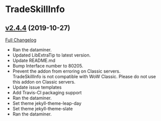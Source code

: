# TradeSkillInfo

## [v2.4.4](https://github.com/Ravendwyr/TradeSkillInfo/tree/v2.4.4) (2019-10-27)
[Full Changelog](https://github.com/Ravendwyr/TradeSkillInfo/compare/v2.4.3...v2.4.4)

- Ran the dataminer.  
- Updated LibExtraTip to latest version.  
- Update README.md  
- Bump Interface number to 80205.  
- Prevent the addon from erroring on Classic servers.  
    TradeSkillInfo is not compatible with WoW Classic. Please do not use this addon on Classic servers.  
- Update issue templates  
- Add Travis-CI packaging support  
- Ran the dataminer.  
- Set theme jekyll-theme-leap-day  
- Set theme jekyll-theme-slate  
- Ran the dataminer.  
